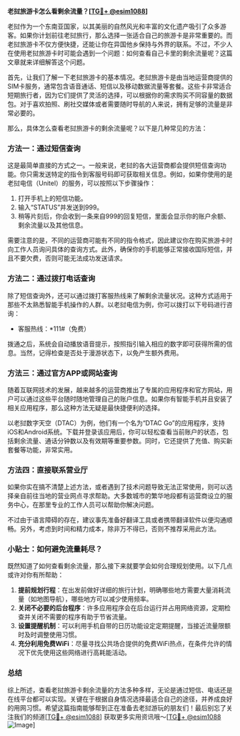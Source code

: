 **老挝旅游卡怎么看剩余流量？[[TG💪+ @esim1088](https://t.me/s/esim1088)]**

老挝作为一个东南亚国家，以其美丽的自然风光和丰富的文化遗产吸引了众多游客。如果你计划前往老挝旅行，那么选择一张适合自己的旅游卡是非常重要的。而老挝旅游卡不仅方便快捷，还能让你在异国他乡保持与外界的联系。不过，不少人在使用老挝旅游卡时可能会遇到一个问题：如何查看自己卡里的剩余流量呢？这篇文章就来详细解答这个问题。

首先，让我们了解一下老挝旅游卡的基本情况。老挝旅游卡是由当地运营商提供的SIM卡服务，通常包含语音通话、短信以及移动数据流量等套餐。这些卡非常适合短期旅行者，因为它们提供了灵活的选择，可以根据你的需求购买不同容量的数据包。对于喜欢拍照、刷社交媒体或者需要随时导航的人来说，拥有足够的流量是非常必要的。

那么，具体怎么查看老挝旅游卡的剩余流量呢？以下是几种常见的方法：

### 方法一：通过短信查询

这是最简单直接的方式之一。一般来说，老挝的各大运营商都会提供短信查询功能。你只需发送特定的指令到客服号码即可获取相关信息。例如，如果你使用的是老挝电信（Unitel）的服务，可以按照以下步骤操作：

1. 打开手机上的短信功能。
2. 输入“STATUS”并发送到999。
3. 稍等片刻后，你会收到一条来自999的回复短信，里面会显示你的账户余额、剩余流量以及其他信息。

需要注意的是，不同的运营商可能有不同的指令格式，因此建议你在购买旅游卡时向工作人员询问具体的查询方式。此外，确保你的手机能够正常接收国际短信，并且不要欠费，否则可能无法成功发送请求。

### 方法二：通过拨打电话查询

除了短信查询外，还可以通过拨打客服热线来了解剩余流量状况。这种方式适用于那些不太熟悉智能手机操作的人群。以老挝电信为例，你可以拨打以下号码进行咨询：

- 客服热线：*111#（免费）

拨通之后，系统会自动播放语音提示，按照指引输入相应的数字即可获得所需的信息。当然，记得检查是否处于漫游状态下，以免产生额外费用。

### 方法三：通过官方APP或网站查询

随着互联网技术的发展，越来越多的运营商推出了专属的应用程序和官方网站，用户可以通过这些平台随时随地管理自己的账户信息。如果你有智能手机并且安装了相关应用程序，那么这种方法无疑是最快捷便利的选择。

以老挝数字天空（DTAC）为例，他们有一个名为“DTAC Go”的应用程序，支持iOS和Android系统。下载并登录该应用后，你可以轻松查看当前账户的状态，包括剩余流量、通话分钟数以及有效期等重要参数。同时，它还提供了充值、购买新套餐等功能，非常实用。

### 方法四：直接联系营业厅

如果你实在搞不清楚上述方法，或者遇到了技术问题导致无法正常使用，则可以选择亲自前往当地的营业网点寻求帮助。大多数城市的繁华地段都有运营商设立的服务中心，在那里专业的工作人员可以帮助你解决问题。

不过由于语言障碍的存在，建议事先准备好翻译工具或者携带翻译软件以便沟通顺畅。另外，考虑到时间和精力成本，除非万不得已，否则不推荐采用此方法。

### 小贴士：如何避免流量耗尽？

既然知道了如何查看剩余流量，那么接下来就要学会如何合理规划使用。以下几点或许对你有所帮助：

1. **提前规划行程**：在出发前做好详细的旅行计划，明确哪些地方需要大量消耗流量（如地图导航），哪些地方可以减少使用频率。
2. **关闭不必要的后台程序**：许多应用程序会在后台运行并占用网络资源，定期检查并关闭不需要的程序有助于节省流量。
3. **设置提醒机制**：可以利用手机自带的日历功能设定定期提醒，当接近流量限额时及时调整使用习惯。
4. **充分利用免费WiFi**：尽量寻找公共场合提供的免费WiFi热点，在条件允许的情况下优先使用这些网络进行高耗能活动。

### 总结

综上所述，查看老挝旅游卡剩余流量的方法多种多样，无论是通过短信、电话还是在线平台都可以实现。关键在于根据自身情况选择最适合自己的途径，并养成良好的用网习惯。希望这篇指南能够帮到正在准备去老挝游玩的朋友们！最后别忘了关注我们的频道[[TG💪+ @esim1088](https://t.me/s/esim1088)] 获取更多实用资讯哦～[[TG💪+ @esim1088](https://t.me/s/esim1088) ![Image](https://i.postimg.cc/4NQfJmqS/Snipaste-2025-05-13-00-14-12.png)]